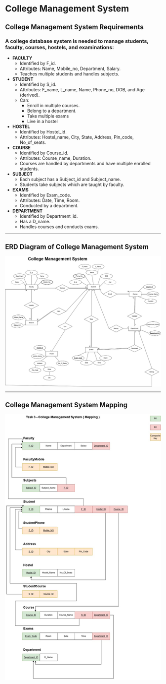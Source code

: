﻿# College Management System
##  College Management System Requirements

### A college database system is needed to manage students, faculty, courses, hostels, and examinations: 
- **FACULTY**
	- Identified by F_id. 
	- Attributes: Name, Mobile_no, Department, Salary.
	- Teaches multiple students and handles subjects.
- **STUDENT**
	- Identified by S_id. 
	- Attributes: F_name, L_name, Name, Phone_no, DOB, and Age (derived). 
	- Can: 
		- Enroll in multiple courses.
		- Belong to a department.
		- Take multiple exams
		- Live in a hostel
- **HOSTEL**
	- Identified by Hostel_id.
	- Attributes: Hostel_name, City, State, Address, Pin_code, No_of_seats. 
- **COURSE**
	- Identified by Course_id.
	- Attributes: Course_name, Duration.
	- Courses are handled by departments and have multiple enrolled students.
- **SUBJECT**
	- Each subject has a Subject_id and Subject_name.
	- Students take subjects which are taught by faculty. 
- **EXAMS**
	- Identified by Exam_code.
	- Attributes: Date, Time, Room.
	- Conducted by a department.
- **DEPARTMENT**
	- Identified by Department_id. 
	- Has a D_name. 
	- Handles courses and conducts exams.

-------------------------------
## ERD Diagram of College Management System

![ERD Diagram of College Management System](./images/CollegeManagementSystem.jpg)

-----------------------------

## College Management System Mapping

![College Management System Mapping](./images/CollageManagmentSystemMapping.jpg)
